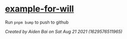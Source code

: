 # [example-for-will](https://apcsp.netlify.app/example-for-will)

Run `pnpm bump` to push to github

_Created by Aiden Bai on Sat Aug 21 2021 (1629576511965)_
